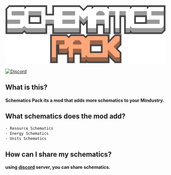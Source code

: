 ![logo](sprites/schematics-pack.png)

[![Discord](https://img.shields.io/discord/861700215227678730.svg?logo=discord&logoColor=white&logoWidth=20&labelColor=7289DA&label=Discord&color=17cf48)](https://discord.gg/P8zbP8xN8D)
## What is this?
#### Schematics Pack its a mod that adds more schematics to your Mindustry.
## What schematics does the mod add?
```
- Resource Schematics
- Energy Schematics
- Units Schematics
```
## How can I share my schematics?
#### using [__discord__](https://discord.gg/P8zbP8xN8D) server, you can share schematics.
